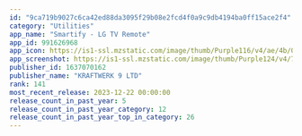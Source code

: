 ```yaml
---
id: "9ca719b9027c6ca42ed88da3095f29b08e2fcd4f0a9c9db4194ba0ff15ace2f4"
category: "Utilities"
app_name: "Smartify - LG TV Remote"
app_id: 991626968
app_icon: https://is1-ssl.mzstatic.com/image/thumb/Purple116/v4/ae/4b/04/ae4b04f1-e3ac-e8ff-1022-6d69a46115c9/AppIcon-0-0-1x_U007emarketing-0-7-0-85-220.png/1024x1024bb.png
app_screenshot: https://is1-ssl.mzstatic.com/image/thumb/Purple124/v4/7d/d1/8e/7dd18e09-2f18-5ee8-f24a-36a3a7c1fe3f/pr_source.png/1242x2688bb.png
publisher_id: 1637070162
publisher_name: "KRAFTWERK 9 LTD"
rank: 141
most_recent_release: 2023-12-22 00:00:00
release_count_in_past_year: 5
release_count_in_past_year_category: 12
release_count_in_past_year_top_in_category: 26
---
```

